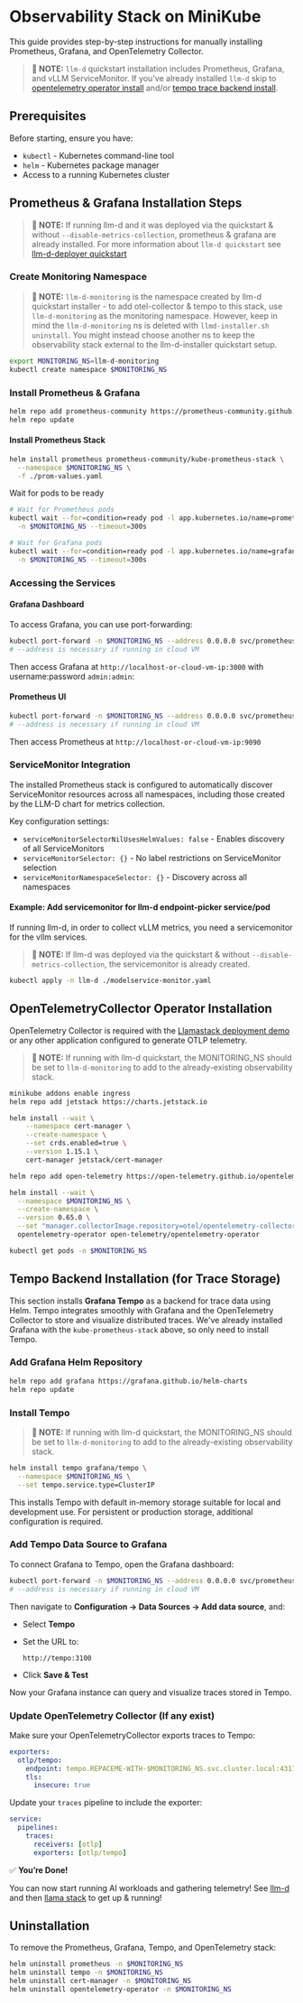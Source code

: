 # Observability Stack on MiniKube

This guide provides step-by-step instructions for manually installing Prometheus, Grafana, and OpenTelemetry Collector.

> **📝 NOTE:** `llm-d` quickstart installation includes Prometheus, Grafana, and vLLM ServiceMonitor. If you've already installed `llm-d` skip to [opentelemetry operator install](#opentelemetrycollector-operator-installation) and/or [tempo trace backend install](#tempo-backend-installation-for-trace-storage).

## Prerequisites

Before starting, ensure you have:

- `kubectl` - Kubernetes command-line tool
- `helm` - Kubernetes package manager
- Access to a running Kubernetes cluster

## Prometheus & Grafana Installation Steps

> **📝 NOTE:** If running llm-d and it was deployed via the quickstart & without `--disable-metrics-collection`, prometheus & grafana are already installed. For more information about `llm-d quickstart` see [llm-d-deployer quickstart](https://github.com/llm-d/llm-d-deployer/tree/main/quickstart)

### Create Monitoring Namespace

> **📝 NOTE:** `llm-d-monitoring` is the namespace created by llm-d quickstart installer - to add otel-collector & tempo to this stack, use `llm-d-monitoring` as the monitoring namespace. However, keep in mind the `llm-d-monitoring` ns is deleted with `llmd-installer.sh uninstall`. You might instead choose another ns to keep the observability stack external to the llm-d-installer quickstart setup.

```bash
export MONITORING_NS=llm-d-monitoring
kubectl create namespace $MONITORING_NS
```

### Install Prometheus & Grafana

```bash
helm repo add prometheus-community https://prometheus-community.github.io/helm-charts
helm repo update
```

#### Install Prometheus Stack

```bash
helm install prometheus prometheus-community/kube-prometheus-stack \
  --namespace $MONITORING_NS \
  -f ./prom-values.yaml
```
Wait for pods to be ready
```bash
# Wait for Prometheus pods
kubectl wait --for=condition=ready pod -l app.kubernetes.io/name=prometheus \
  -n $MONITORING_NS --timeout=300s

# Wait for Grafana pods  
kubectl wait --for=condition=ready pod -l app.kubernetes.io/name=grafana \
  -n $MONITORING_NS --timeout=300s
```
 
### Accessing the Services

#### Grafana Dashboard

To access Grafana, you can use port-forwarding:

```bash
kubectl port-forward -n $MONITORING_NS --address 0.0.0.0 svc/prometheus-grafana 3000:80
# --address is necessary if running in cloud VM
```

Then access Grafana at `http://localhost-or-cloud-vm-ip:3000` with username:password `admin:admin`:

#### Prometheus UI

```bash
kubectl port-forward -n $MONITORING_NS --address 0.0.0.0 svc/prometheus-kube-prometheus-prometheus 9090:9090
# --address is necessary if running in cloud VM
```

Then access Prometheus at `http://localhost-or-cloud-vm-ip:9090`

### ServiceMonitor Integration

The installed Prometheus stack is configured to automatically discover ServiceMonitor resources across all namespaces, including those created by the LLM-D chart for metrics collection.

Key configuration settings:
- `serviceMonitorSelectorNilUsesHelmValues: false` - Enables discovery of all ServiceMonitors
- `serviceMonitorSelector: {}` - No label restrictions on ServiceMonitor selection
- `serviceMonitorNamespaceSelector: {}` - Discovery across all namespaces

#### Example: Add servicemonitor for llm-d endpoint-picker service/pod

If running llm-d, in order to collect vLLM metrics, you need a servicemonitor for the vllm services.

> **📝 NOTE:** If llm-d was deployed via the quickstart & without `--disable-metrics-collection`, the servicemonitor is already created.

```bash
kubectl apply -n llm-d ./modelservice-monitor.yaml
```

## OpenTelemetryCollector Operator Installation 

OpenTelemetry Collector is required with the [Llamastack deployment demo](./llama-stack-deploy/README.md) or any other application configured to generate OTLP telemetry.

> **📝 NOTE:** If running with llm-d quickstart, the MONITORING_NS should be set to `llm-d-monitoring` to add to the already-existing observability stack.

```bash
minikube addons enable ingress
helm repo add jetstack https://charts.jetstack.io

helm install --wait \
    --namespace cert-manager \
    --create-namespace \
    --set crds.enabled=true \
    --version 1.15.1 \
    cert-manager jetstack/cert-manager

helm repo add open-telemetry https://open-telemetry.github.io/opentelemetry-helm-charts

helm install --wait \
  --namespace $MONITORING_NS \
  --create-namespace \
  --version 0.65.0 \
  --set "manager.collectorImage.repository=otel/opentelemetry-collector-contrib" \
  opentelemetry-operator open-telemetry/opentelemetry-operator

kubectl get pods -n $MONITORING_NS
```

## Tempo Backend Installation (for Trace Storage)

This section installs **Grafana Tempo** as a backend for trace data using Helm. Tempo integrates smoothly with Grafana and the OpenTelemetry Collector to store and visualize distributed traces. We've already installed Grafana with the `kube-prometheus-stack` above, so only need to install Tempo.

### Add Grafana Helm Repository 

```bash
helm repo add grafana https://grafana.github.io/helm-charts
helm repo update
````
### Install Tempo

> **📝 NOTE:** If running with llm-d quickstart, the MONITORING_NS should be set to `llm-d-monitoring` to add to the already-existing observability stack.

```bash
helm install tempo grafana/tempo \
  --namespace $MONITORING_NS \
  --set tempo.service.type=ClusterIP
```
This installs Tempo with default in-memory storage suitable for local and development use. For persistent or production storage, additional configuration is required.

### Add Tempo Data Source to Grafana

To connect Grafana to Tempo, open the Grafana dashboard:

```bash
kubectl port-forward -n $MONITORING_NS --address 0.0.0.0 svc/prometheus-grafana 3000:80
# --address is necessary if running in cloud VM
```
Then navigate to **Configuration → Data Sources → Add data source**, and:

* Select **Tempo**
* Set the URL to:

  ```
  http://tempo:3100
  ```
* Click **Save & Test**

Now your Grafana instance can query and visualize traces stored in Tempo.

### Update OpenTelemetry Collector (If any exist)

Make sure your OpenTelemetryCollector exports traces to Tempo:

```yaml
exporters:
  otlp/tempo:
    endpoint: tempo.REPACEME-WITH-$MONITORING_NS.svc.cluster.local:4317
    tls:
      insecure: true
```

Update your `traces` pipeline to include the exporter:

```yaml
service:
  pipelines:
    traces:
      receivers: [otlp]
      exporters: [otlp/tempo]
```

✅ **You’re Done!**

You can now start running AI workloads and gathering telemetry! See [llm-d](./llm-d) and then [llama stack](./llama-stack-deploy) to get up & running!

## Uninstallation

To remove the Prometheus, Grafana, Tempo, and OpenTelemetry stack:

```bash
helm uninstall prometheus -n $MONITORING_NS
helm uninstall tempo -n $MONITORING_NS
helm uninstall cert-manager -n $MONITORING_NS
helm uninstall opentelemetry-operator -n $MONITORING_NS
```
